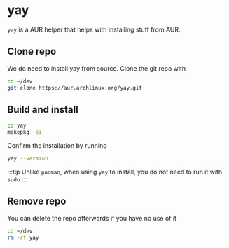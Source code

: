 # yay
`yay` is a AUR helper that helps with installing stuff from AUR.

## Clone repo
We do need to install yay from source. Clone the git repo with
```bash
cd ~/dev
git clone https://aur.archlinux.org/yay.git
```

## Build and install
```bash
cd yay
makepkg -si
```

Confirm the installation by running
```bash
yay --version
```
:::tip
Unlike `pacman`, when using `yay` to install, you do not need to run it with `sudo`
:::

## Remove repo
You can delete the repo afterwards if you have no use of it
```bash
cd ~/dev
rm -rf yay
```